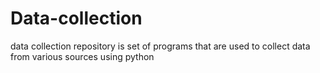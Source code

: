 # Data-collection
data collection  repository is set of programs that are used to collect data from various sources using python
